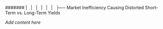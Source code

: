 ####### |   |   |   |   |   |   ├── Market Inefficiency Causing Distorted Short-Term vs. Long-Term Yields

*Add content here*